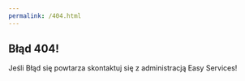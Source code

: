```yaml
---
permalink: /404.html
---
```


## Błąd 404!

Jeśli Błąd się powtarza skontaktuj się z administracją Easy Services!
